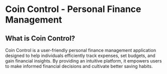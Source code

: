 # Coin Control - Personal Finance Management

## What is Coin Control?
Coin Control is a user-friendly personal finance management application designed to help individuals efficiently track expenses, set budgets, and gain financial insights. By providing an intuitive platform, it empowers users to make informed financial decisions and cultivate better saving habits.
